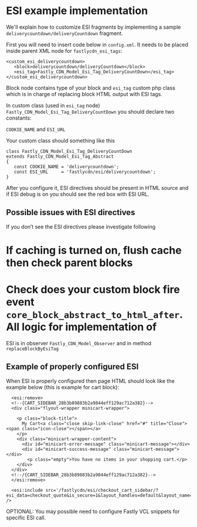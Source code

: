 # ESI example implementation

We'll explain how to customize ESI fragments by implementing a sample `deliverycountdown/deliveryCountdown` fragment.

First you will need to insert code below in `config.xml`. It needs to be placed inside parent XML node for `fastlycdn_esi_tags`:

```
<custom_esi_deliverycountdown>
   <block>deliverycountdown/deliveryCountdown</block>
   <esi_tag>Fastly_CDN_Model_Esi_Tag_DeliveryCountDown</esi_tag>
</custom_esi_deliverycountdown>
```

Block node contains type of your block and `esi_tag` custom php class which is in charge of replacing block HTML output with ESI tags.

In custom class (used in `esi_tag` node) `Fastly_CDN_Model_Esi_Tag_DeliveryCountDown` you should declare two constants:

`COOKIE_NAME` and `ESI_URL`

Your custom class should something like this

```
class Fastly_CDN_Model_Esi_Tag_DeliveryCountDown 
extends Fastly_CDN_Model_Esi_Tag_Abstract
{
   const COOKIE_NAME = 'deliverycountdown';
   const ESI_URL     = 'fastlycdn/esi/deliverycountdown';
}
```

After you configure it, ESI directives should be present in HTML source and if ESI debug is on you should see the red
box with ESI URL.

## Possible issues with ESI directives

If you don’t see the ESI directives please investigate following

  # If caching is turned on, flush cache then check parent blocks
  # Check does your custom block fire event `core_block_abstract_to_html_after`. All logic for implementation of
  ESI is in observer `Fastly_CDN_Model_Observer` and in method `replaceBlockByEsiTag`


## Example of properly configured ESI

When ESI is properly configured then page HTML should look like the example below (this is example for cart block):

```
  <esi:remove>
  <!--{CART_SIDEBAR_28b3b89883b2a9844eff129ac712a382}-->
  <div class="flyout-wrapper minicart-wrapper">

    <p class="block-title">
      My Cart<a class="close skip-link-close" href="#" title="Close"><span class="icon-close"></span></a>
    </p>
    <div class="minicart-wrapper-content">
      <div id="minicart-error-message" class="minicart-message"></div>
      <div id="minicart-success-message" class="minicart-message"></div>
        <p class="empty">You have no items in your shopping cart.</p>
    </div>
  </div>
  <!--/{CART_SIDEBAR_28b3b89883b2a9844eff129ac712a382}-->
  </esi:remove>

  <esi:include src='/fastlycdn/esi/checkout_cart_sidebar/?esi_data=checkout_quote&is_secure=1&layout_handles=default&layout_name=minicart_content&private=1' />
```

OPTIONAL: You may possible need to configure Fastly VCL snippets for specific ESI call.